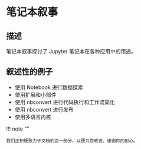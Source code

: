# 笔记本叙事

## 描述

笔记本叙事探讨了 Jupyter 笔记本在各种应用中的用途。

## 叙述性的例子

- 使用 Notebook 进行数据探索
- 使用扩展和小部件
- 使用 nbconvert 进行代码执行和工作流简化
- 使用 nbconvert 进行发布
- 使用多语言内核

!!! note ""

    我们正积极致力于文档的这一部分，以便为您改进。谢谢你的耐心。
